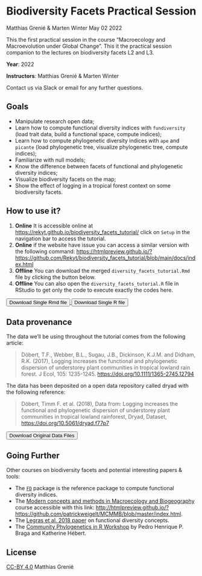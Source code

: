 Biodiversity Facets Practical Session
================
Matthias Grenié & Marten Winter
May 02 2022

<!-- README.md is generated from README.Rmd. Please edit that file -->

This the first practical session in the course “Macroecology and
Macroevolution under Global Change”. This it the practical session
companion to the lectures on biodiversity facets L2 and L3.

**Year**: 2022

**Instructors**: Matthias Grenié & Marten Winter

Contact us via Slack or email for any further questions.

## Goals

-   Manipulate research open data;
-   Learn how to compute functional diversity indices with
    `fundiversity` (load trait data, build a functional space, compute
    indices);
-   Learn how to compute phylogenetic diversity indices with `ape` and
    `picante` (load phylogenetic tree, visualize phylogenetic tree,
    compute indices);
-   Familiarize with null models;
-   Know the difference between facets of functional and phylogenetic
    diversity indices;
-   Visualize biodiversity facets on the map;
-   Show the effect of logging in a tropical forest context on some
    biodiversity facets.

## How to use it?

1.  **Online** It is accessible online at
    <https://rekyt.github.io/biodiversity_facets_tutorial/> click on
    `Setup` in the navigation bar to access the tutorial.
2.  **Online** if the website have issue you can access a similar
    version with the following command:
    <https://htmlpreview.github.io/?https://github.com/Rekyt/biodiversity_facets_tutorial/blob/main/docs/index.html>
3.  **Offline** You can download the merged
    `diversity_facets_tutorial.Rmd` file by clicking the button below.
4.  **Offline** You can also open the `diversity_facets_tutorial.R` file
    in RStudio to get only the code to execute exactly the codes here.

<a href="https://github.com/Rekyt/biodiversity_facets_tutorial/raw/main/diversity_facets_tutorial.Rmd">
<button class="btn btn-danger"><i class="fa fa-save"></i> Download Single Rmd file</button>
</a>
<a href="https://github.com/Rekyt/biodiversity_facets_tutorial/raw/main/diversity_facets_tutorial.R">
<button class="btn btn-danger"><i class="fa fa-save"></i> Download Single R file</button>
</a>

## Data provenance

The data we’ll be using throughout the tutorial comes from the following
article:

> Döbert, T.F., Webber, B.L., Sugau, J.B., Dickinson, K.J.M. and Didham,
> R.K. (2017), Logging increases the functional and phylogenetic
> dispersion of understorey plant communities in tropical lowland rain
> forest. J Ecol, 105: 1235-1245.
> <https://doi.org/10.1111/1365-2745.12794>

The data has been deposited on a open data repository called dryad with
the following reference:

> Döbert, Timm F. et al. (2018), Data from: Logging increases the
> functional and phylogenetic dispersion of understorey plant
> communities in tropical lowland rainforest, Dryad, Dataset,
> <https://doi.org/10.5061/dryad.f77p7>

<a href="https://datadryad.org/stash/downloads/download_resource/5179">
<button class="btn btn-danger"><i class="fa fa-save"></i> Download Original Data Files</button>
</a>

## Going Further

Other courses on biodiversity facets and potential interesting papers &
tools:

-   The [`FD`](https://cran.r-project.org/package=FD) package is the
    reference package to compute functional diversity indices.
-   The [Modern concepts and methods in Macroecology and
    Biogeography](https://github.com/patrickweigelt/MCMMB/) course
    accessible with this link:
    <http://htmlpreview.github.io/?https://github.com/patrickweigelt/MCMMB/blob/master/index.html>.
-   The [Legras et al. 2018
    paper](https://doi.org/10.1016/j.actao.2018.02.007) on functional
    diversity concepts.
-   The [Community Phylogenetics in R
    Workshop](https://pedrohbraga.github.io/CommunityPhylogenetics-Workshop/CommunityPhylogenetics-Workshop.html)
    by Pedro Henrique P. Braga and Katherine Hébert.

## License

[CC-BY 4.0](https://creativecommons.org/licenses/by/4.0/) Matthias
Grenié
